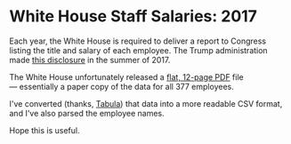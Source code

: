 # White House Staff Salaries: 2017
Each year, the White House is required to deliver a report to Congress listing the title and salary of each employee. The Trump administration made [this disclosure](https://www.whitehouse.gov/staff-salaries) in the summer of 2017.

The White House unfortunately released a [flat, 12-page PDF](https://www.whitehouse.gov/sites/whitehouse.gov/files/docs/disclosures/07012017-report-final.pdf) file — essentially a paper copy of the data for all 377 employees. 

I've converted (thanks, [Tabula](https://github.com/tabulapdf/tabula)) that data into a more readable CSV format, and I've also parsed the employee names. 

Hope this is useful. 
